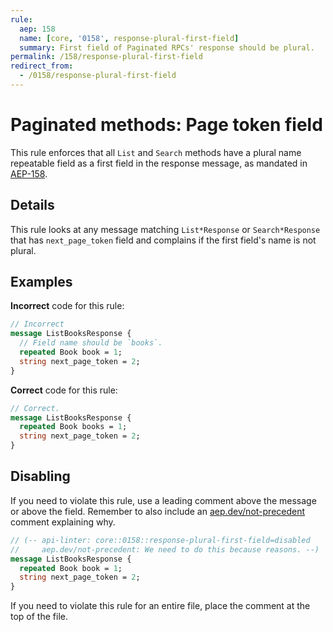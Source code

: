 ```yaml
---
rule:
  aep: 158
  name: [core, '0158', response-plural-first-field]
  summary: First field of Paginated RPCs' response should be plural.
permalink: /158/response-plural-first-field
redirect_from:
  - /0158/response-plural-first-field
---
```


# Paginated methods: Page token field

This rule enforces that all `List` and `Search` methods have a plural name
repeatable field as a first field in the response message, as mandated in
[AEP-158][].

## Details

This rule looks at any message matching `List*Response` or `Search*Response`
that has `next_page_token` field and complains if the first field's name is not
plural.

## Examples

**Incorrect** code for this rule:

```proto
// Incorrect
message ListBooksResponse {
  // Field name should be `books`.
  repeated Book book = 1;
  string next_page_token = 2;
}
```

**Correct** code for this rule:

```proto
// Correct.
message ListBooksResponse {
  repeated Book books = 1;
  string next_page_token = 2;
}
```

## Disabling

If you need to violate this rule, use a leading comment above the message or
above the field. Remember to also include an [aep.dev/not-precedent][] comment
explaining why.

```proto
// (-- api-linter: core::0158::response-plural-first-field=disabled
//     aep.dev/not-precedent: We need to do this because reasons. --)
message ListBooksResponse {
  repeated Book book = 1;
  string next_page_token = 2;
}
```

If you need to violate this rule for an entire file, place the comment at the
top of the file.

[aep-158]: https://aep.dev/158
[aep.dev/not-precedent]: https://aep.dev/not-precedent
